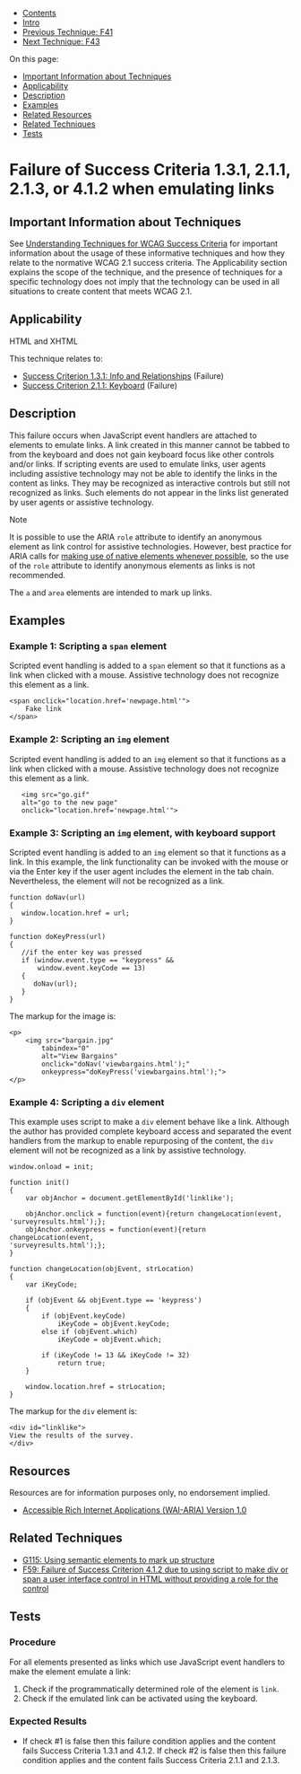 -   [Contents](https://www.w3.org/WAI/WCAG21/Techniques/#techniques "Table of Contents")
-   [Intro](https://www.w3.org/WAI/WCAG21/Techniques/#introduction "Introduction to Techniques")
-   [Previous Technique: F41](F41)
-   [Next Technique: F43](F43)

On this page:

-   [Important Information about Techniques](#important-information)
-   [Applicability](#applicability)
-   [Description](#description)
-   [Examples](#examples)
-   [Related Resources](#resources)
-   [Related Techniques](#related)
-   [Tests](#tests)

Failure of Success Criteria 1.3.1, 2.1.1, 2.1.3, or 4.1.2 when emulating links
==============================================================================

Important Information about Techniques
--------------------------------------

See [Understanding Techniques for WCAG Success Criteria](https://www.w3.org/WAI/WCAG21/Understanding/understanding-techniques) for important information about the usage of these informative techniques and how they relate to the normative WCAG 2.1 success criteria. The Applicability section explains the scope of the technique, and the presence of techniques for a specific technology does not imply that the technology can be used in all situations to create content that meets WCAG 2.1.

Applicability
-------------

HTML and XHTML

This technique relates to:

-   [Success Criterion 1.3.1: Info and Relationships](https://www.w3.org/WAI/WCAG21/Understanding/info-and-relationships) (Failure)
-   [Success Criterion 2.1.1: Keyboard](https://www.w3.org/WAI/WCAG21/Understanding/keyboard) (Failure)

Description
-----------

This failure occurs when JavaScript event handlers are attached to elements to emulate links. A link created in this manner cannot be tabbed to from the keyboard and does not gain keyboard focus like other controls and/or links. If scripting events are used to emulate links, user agents including assistive technology may not be able to identify the links in the content as links. They may be recognized as interactive controls but still not recognized as links. Such elements do not appear in the links list generated by user agents or assistive technology.

Note

It is possible to use the ARIA `role` attribute to identify an anonymous element as link control for assistive technologies. However, best practice for ARIA calls for [making use of native elements whenever possible](https://www.w3.org/TR/aria-in-html/#first-rule-of-aria-use), so the use of the `role` attribute to identify anonymous elements as links is not recommended.

The `a` and `area` elements are intended to mark up links.

Examples
--------

### Example 1: Scripting a `span` element

Scripted event handling is added to a `span` element so that it functions as a link when clicked with a mouse. Assistive technology does not recognize this element as a link.

    <span onclick="location.href='newpage.html'">
        Fake link
    </span>

### Example 2: Scripting an `img` element

Scripted event handling is added to an `img` element so that it functions as a link when clicked with a mouse. Assistive technology does not recognize this element as a link.

       <img src="go.gif" 
       alt="go to the new page" 
       onclick="location.href='newpage.html'">

### Example 3: Scripting an `img` element, with keyboard support

Scripted event handling is added to an `img` element so that it functions as a link. In this example, the link functionality can be invoked with the mouse or via the Enter key if the user agent includes the element in the tab chain. Nevertheless, the element will not be recognized as a link.

    function doNav(url)
    {
       window.location.href = url;
    }

    function doKeyPress(url)
    {
       //if the enter key was pressed
       if (window.event.type == "keypress" &&
           window.event.keyCode == 13)
       {
          doNav(url);
       }
    }

The markup for the image is:

    <p>
        <img src="bargain.jpg"
            tabindex="0" 
            alt="View Bargains"
            onclick="doNav('viewbargains.html');"
            onkeypress="doKeyPress('viewbargains.html');">
    </p>

### Example 4: Scripting a `div` element

This example uses script to make a `div` element behave like a link. Although the author has provided complete keyboard access and separated the event handlers from the markup to enable repurposing of the content, the `div` element will not be recognized as a link by assistive technology.

    window.onload = init;

    function init()
    {
        var objAnchor = document.getElementById('linklike');

        objAnchor.onclick = function(event){return changeLocation(event,
    'surveyresults.html');};
        objAnchor.onkeypress = function(event){return changeLocation(event,
    'surveyresults.html');};
    }

    function changeLocation(objEvent, strLocation)
    {
        var iKeyCode;

        if (objEvent && objEvent.type == 'keypress')
        {
            if (objEvent.keyCode)
                iKeyCode = objEvent.keyCode;
            else if (objEvent.which)
                iKeyCode = objEvent.which;

            if (iKeyCode != 13 && iKeyCode != 32)
                return true;
        }

        window.location.href = strLocation;
    }

The markup for the `div` element is:

    <div id="linklike">
    View the results of the survey.
    </div>

Resources
---------

Resources are for information purposes only, no endorsement implied.

-   [Accessible Rich Internet Applications (WAI-ARIA) Version 1.0](https://www.w3.org/TR/wai-aria/)

Related Techniques
------------------

-   [G115: Using semantic elements to mark up structure](https://www.w3.org/WAI/WCAG21/Techniques/general/G115)
-   [F59: Failure of Success Criterion 4.1.2 due to using script to make div or span a user interface control in HTML without providing a role for the control](https://www.w3.org/WAI/WCAG21/Techniques/failures/F59)

Tests
-----

### Procedure

For all elements presented as links which use JavaScript event handlers to make the element emulate a link:

1.  Check if the programmatically determined role of the element is `link`.
2.  Check if the emulated link can be activated using the keyboard.

### Expected Results

-   If check \#1 is false then this failure condition applies and the content fails Success Criteria 1.3.1 and 4.1.2. If check \#2 is false then this failure condition applies and the content fails Success Criteria 2.1.1 and 2.1.3.
